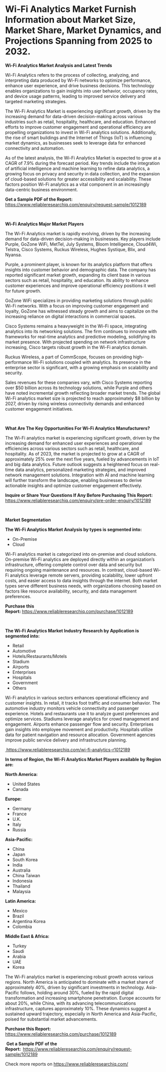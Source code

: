 <p><h1>Wi-Fi Analytics Market Furnish Information about Market Size, Market Share, Market Dynamics, and Projections Spanning from 2025 to 2032.</h1></p><p><strong>Wi-Fi Analytics Market Analysis and Latest Trends</strong></p>
<p><p>Wi-Fi Analytics refers to the process of collecting, analyzing, and interpreting data produced by Wi-Fi networks to optimize performance, enhance user experience, and drive business decisions. This technology enables organizations to gain insights into user behavior, occupancy rates, and device usage patterns, leading to improved service delivery and targeted marketing strategies.</p><p>The Wi-Fi Analytics Market is experiencing significant growth, driven by the increasing demand for data-driven decision-making across various industries such as retail, hospitality, healthcare, and education. Enhanced efforts to improve customer engagement and operational efficiency are propelling organizations to invest in Wi-Fi analytics solutions. Additionally, the rise of smart buildings and the Internet of Things (IoT) is influencing market dynamics, as businesses seek to leverage data for enhanced connectivity and automation.</p><p>As of the latest analysis, the Wi-Fi Analytics Market is expected to grow at a CAGR of 7.9% during the forecast period. Key trends include the integration of artificial intelligence and machine learning to refine data analytics, a growing focus on privacy and security in data collection, and the expansion of cloud-based solutions for greater accessibility and scalability. These factors position Wi-Fi analytics as a vital component in an increasingly data-centric business environment.</p></p>
<p><strong>Get a Sample PDF of the Report:&nbsp;</strong> <a href="https://www.reliableresearchiq.com/enquiry/request-sample/1012189?utm_campaign=2298&utm_medium=2&utm_source=Github&utm_content=ia&utm_term=15022025&utm_id=wi-fi-analytics">https://www.reliableresearchiq.com/enquiry/request-sample/1012189</a></p>
<p>&nbsp;</p>
<p><strong>Wi-Fi Analytics Major Market Players</strong></p>
<p><p>The Wi-Fi Analytics market is rapidly evolving, driven by the increasing demand for data-driven decision-making in businesses. Key players include Purple, GoZone WiFi, MetTel, July Systems, Bloom Intelligence, Cloud4Wi, Telstra, Cisco Systems, Ruckus Wireless, Hughes Systique, Blix, and Nyansa.</p><p>Purple, a prominent player, is known for its analytics platform that offers insights into customer behavior and demographic data. The company has reported significant market growth, expanding its client base in various sectors such as retail, hospitality, and education. Its ability to enhance customer experiences and improve operational efficiency positions it well for future growth.</p><p>GoZone WiFi specializes in providing marketing solutions through public Wi-Fi networks. With a focus on improving customer engagement and loyalty, GoZone has witnessed steady growth and aims to capitalize on the increasing reliance on digital interactions in commercial spaces.</p><p>Cisco Systems remains a heavyweight in the Wi-Fi space, integrating analytics into its networking solutions. The firm continues to innovate with frameworks for real-time analytics and predictive modeling, solidifying its market presence. With projected spending on network infrastructure increasing, Cisco targets robust growth in the Wi-Fi analytics domain.</p><p>Ruckus Wireless, a part of CommScope, focuses on providing high-performance Wi-Fi solutions coupled with analytics. Its presence in the enterprise sector is significant, with a growing emphasis on scalability and security. </p><p>Sales revenues for these companies vary, with Cisco Systems reporting over $50 billion across its technology solutions, while Purple and others have noted incremental growth reflecting broader market trends. The global Wi-Fi analytics market size is projected to reach approximately $8 billion by 2027, driven by rising wireless connectivity demands and enhanced customer engagement initiatives.</p></p>
<p>&nbsp;</p>
<p><strong>What Are The Key Opportunities For Wi-Fi Analytics Manufacturers?</strong></p>
<p><p>The Wi-Fi analytics market is experiencing significant growth, driven by the increasing demand for enhanced user experiences and operational efficiencies across various sectors such as retail, healthcare, and hospitality. As of 2023, the market is projected to grow at a CAGR of approximately 25% over the next five years, fueled by advancements in IoT and big data analytics. Future outlook suggests a heightened focus on real-time data analytics, personalized marketing strategies, and improved network management solutions. Integration with AI and machine learning will further transform the landscape, enabling businesses to derive actionable insights and optimize customer engagement effectively.</p></p>
<p><strong>Inquire or Share Your Questions If Any Before Purchasing This Report:</strong> <a href="https://www.reliableresearchiq.com/enquiry/pre-order-enquiry/1012189?utm_campaign=2298&utm_medium=2&utm_source=Github&utm_content=ia&utm_term=15022025&utm_id=wi-fi-analytics">https://www.reliableresearchiq.com/enquiry/pre-order-enquiry/1012189</a></p>
<p>&nbsp;</p>
<p><strong>Market Segmentation</strong></p>
<p><strong>The Wi-Fi Analytics Market Analysis by types is segmented into:</strong></p>
<p><ul><li>On-Premise</li><li>Cloud</li></ul></p>
<p><p>Wi-Fi analytics market is categorized into on-premise and cloud solutions. On-premise Wi-Fi analytics are deployed directly within an organization’s infrastructure, offering complete control over data and security but requiring ongoing maintenance and resources. In contrast, cloud-based Wi-Fi analytics leverage remote servers, providing scalability, lower upfront costs, and easier access to data insights through the internet. Both market types serve different business needs, with organizations choosing based on factors like resource availability, security, and data management preferences.</p></p>
<p><strong>Purchase this Report:&nbsp;</strong><a href="https://www.reliableresearchiq.com/purchase/1012189?utm_campaign=2298&utm_medium=2&utm_source=Github&utm_content=ia&utm_term=15022025&utm_id=wi-fi-analytics">https://www.reliableresearchiq.com/purchase/1012189</a></p>
<p>&nbsp;</p>
<p><strong>The Wi-Fi Analytics Market Industry Research by Application is segmented into:</strong></p>
<p><ul><li>Retail</li><li>Automotive</li><li>Hotels/Restaurants/Motels</li><li>Stadium</li><li>Airports</li><li>Enterprises</li><li>Hospitals</li><li>Government</li><li>Others</li></ul></p>
<p><p>Wi-Fi analytics in various sectors enhances operational efficiency and customer insights. In retail, it tracks foot traffic and consumer behavior. The automotive industry monitors vehicle connectivity and passenger experience. Hotels and restaurants use it to analyze guest preferences and optimize services. Stadiums leverage analytics for crowd management and engagement. Airports enhance passenger flow and security. Enterprises gain insights into employee movement and productivity. Hospitals utilize data for patient navigation and resource allocation. Government agencies improve public service delivery and infrastructure planning.</p></p>
<p><a href="https://www.reliableresearchiq.com/wi-fi-analytics-r1012189?utm_campaign=2298&utm_medium=2&utm_source=Github&utm_content=ia&utm_term=15022025&utm_id=wi-fi-analytics">&nbsp;https://www.reliableresearchiq.com/wi-fi-analytics-r1012189</a></p>
<p><strong>In terms of Region, the Wi-Fi Analytics Market Players available by Region are:</strong></p>
<p>
    <p> <strong> North America: </strong>
        <ul>
            <li>United States</li>
            <li>Canada</li>
        </ul>
        </p> 
    <p> <strong> Europe: </strong>
        <ul>
            <li>Germany</li>
            <li>France</li>
            <li>U.K.</li>
            <li>Italy</li>
            <li>Russia</li>
        </ul>
        </p> 
    <p> <strong> Asia-Pacific: </strong>
        <ul>
            <li>China</li>
            <li>Japan</li>
            <li>South Korea</li>
            <li>India</li>
            <li>Australia</li>
            <li>China Taiwan</li>
            <li>Indonesia</li>
            <li>Thailand</li>
            <li>Malaysia</li>
        </ul>
        </p> 
    <p> <strong> Latin America: </strong>
        <ul>
            <li>Mexico</li>
            <li>Brazil</li>
            <li>Argentina Korea</li>
            <li>Colombia</li>
        </ul>
        </p> 
    <p> <strong> Middle East & Africa: </strong>
        <ul>
            <li>Turkey</li>
            <li>Saudi</li>
            <li>Arabia</li>
            <li>UAE</li>
            <li>Korea</li>
        </ul>
    </p>
    </p>
<p><p>The Wi-Fi analytics market is experiencing robust growth across various regions. North America is anticipated to dominate with a market share of approximately 40%, driven by significant investments in technology. Asia-Pacific follows, holding around 30%, fueled by the rapid digital transformation and increasing smartphone penetration. Europe accounts for about 20%, while China, with its advancing telecommunications infrastructure, captures approximately 10%. These dynamics suggest a sustained upward trajectory, especially in North America and Asia-Pacific, poised for substantial market advancements.</p></p>
<p><strong>Purchase this Report: </strong><a href="https://www.reliableresearchiq.com/purchase/1012189?utm_campaign=2298&utm_medium=2&utm_source=Github&utm_content=ia&utm_term=15022025&utm_id=wi-fi-analytics">https://www.reliableresearchiq.com/purchase/1012189</a></p>
<p>&nbsp;<strong>Get a Sample PDF of the Report:&nbsp;&nbsp;</strong><a href="https://www.reliableresearchiq.com/enquiry/request-sample/1012189?utm_campaign=2298&utm_medium=2&utm_source=Github&utm_content=ia&utm_term=15022025&utm_id=wi-fi-analytics">https://www.reliableresearchiq.com/enquiry/request-sample/1012189</a></p>
<p><strong></strong></p>
<p>Check more reports on <a href="https://www.reliableresearchiq.com/?utm_campaign=2298&utm_medium=2&utm_source=Github&utm_content=ia&utm_term=15022025&utm_id=wi-fi-analytics">https://www.reliableresearchiq.com/</a></p>